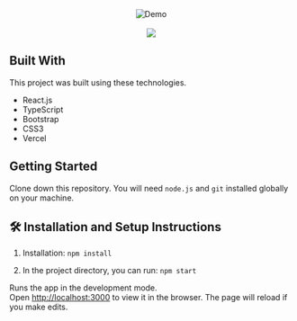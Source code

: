 <div align="center">
  <img alt="Demo" src="./Images/readme-img1.png" />
</div>

<br/>
<center>
<img src="https://github.com/user-attachments/assets/c19d83be-f893-45f4-8715-ff6abfdfc05b" />
</center>

## Built With

This project was built using these technologies.

- React.js
- TypeScript
- Bootstrap
- CSS3
- Vercel

## Getting Started

Clone down this repository. You will need `node.js` and `git` installed globally on your machine.

## 🛠 Installation and Setup Instructions

1. Installation: `npm install`

2. In the project directory, you can run: `npm start`

Runs the app in the development mode.\
Open [http://localhost:3000](http://localhost:3000) to view it in the browser.
The page will reload if you make edits.
